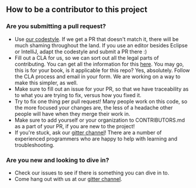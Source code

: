 <!--

    Sonatype Nexus (TM) Open Source Version
    Copyright (c) 2019-present Sonatype, Inc.
    All rights reserved. Includes the third-party code listed at http://links.sonatype.com/products/nexus/oss/attributions.

    This program and the accompanying materials are made available under the terms of the Eclipse Public License Version 1.0,
    which accompanies this distribution and is available at http://www.eclipse.org/legal/epl-v10.html.

    Sonatype Nexus (TM) Professional Version is available from Sonatype, Inc. "Sonatype" and "Sonatype Nexus" are trademarks
    of Sonatype, Inc. Apache Maven is a trademark of the Apache Software Foundation. M2eclipse is a trademark of the
    Eclipse Foundation. All other trademarks are the property of their respective owners.

-->
## How to be a contributor to this project

### Are you submitting a pull request?

* Use [our codestyle](https://github.com/sonatype/codestyle). If we get a PR that doesn't match it, there will be
much shaming throughout the land. If you use an editor besides Eclipse or IntelliJ, adapt the codestyle and submit a PR
there :)
* Fill out a CLA for us, so we can sort out all the legal parts of contributing. You can get all the information for
this [here](https://help.sonatype.com/display/NXRM3/Bundle+Development#BundleDevelopment-ContributingBundles). You may go, this is for your book, is it
applicable for this repo? Yes, absolutely. Follow the CLA process and email in your form. We are working on a way to
make this simpler, as well.
* Make sure to fill out an issue for your PR, so that we have traceability as to what you are trying to fix,
versus how you fixed it.
* Try to fix one thing per pull request! Many people work on this code, so the more focused your changes are, the less
of a headache other people will have when they merge their work in.
* Make sure to add yourself or your organization to CONTRIBUTORS.md as a part of your PR, if you are new to the project!
* If you're stuck, ask our [gitter channel](https://gitter.im/sonatype/nexus-developers)! There are a number of
experienced programmers who are happy to help with learning and troubleshooting.

### Are you new and looking to dive in?

* Check our issues to see if there is something you can dive in to.
* Come hang out with us at our [gitter channel](https://gitter.im/sonatype/nexus-developers).
